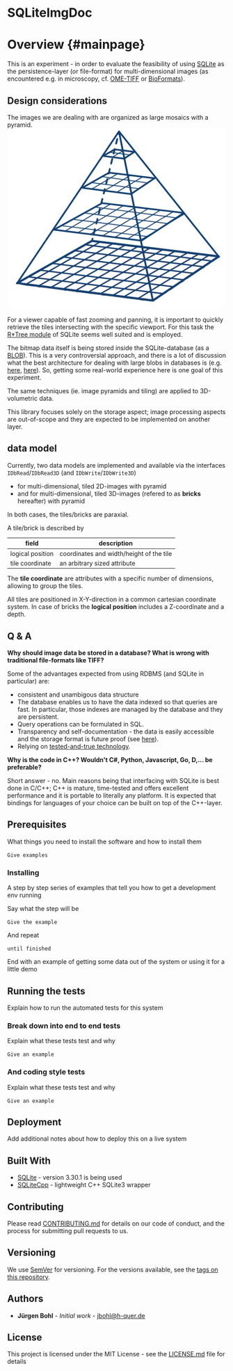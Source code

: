# SQLiteImgDoc 
# Overview {#mainpage}

This is an experiment - in order to evaluate the feasibility of using [SQLite](https://www.sqlite.org/index.html) as the persistence-layer (or file-format) for multi-dimensional images (as encountered e.g. in microscopy, cf. [OME-TIFF](https://docs.openmicroscopy.org/ome-model/6.0.0/ome-tiff/index.html) or [BioFormats](https://www.openmicroscopy.org/bio-formats/)).

## Design considerations

The images we are dealing with are organized as large mosaics with a pyramid.
![pyramid image](doc/pyramid.png)

For a viewer capable of fast zooming and panning, it is important to quickly retrieve the tiles intersecting with the specific viewport. For this task the [R*Tree module](https://sqlite.org/rtree.html) of SQLite seems well suited and is employed.

The bitmap data itself is being stored inside the SQLite-database (as a [BLOB](https://www.sqlite.org/datatype3.html)). This is a very controversial approach, and there is a lot of discussion what the best architecture for dealing with large blobs in databases is (e.g. [here](https://dba.stackexchange.com/questions/2445/should-binary-files-be-stored-in-the-database), [here](https://www.sqlite.org/intern-v-extern-blob.html)). So, getting some real-world experience here is one goal of this experiment.

The same techniques (ie. image pyramids and tiling) are applied to 3D-volumetric data.

This library focuses solely on the storage aspect; image processing aspects are out-of-scope and they are expected to be implemented on another layer.

## data model

Currently, two data models are implemented and available via the interfaces `IDbRead`/`IDbRead3D` (and `IDbWrite`/`IDbWrite3D`)
* for multi-dimensional, tiled 2D-images with pyramid
* and for multi-dimensional, tiled 3D-images (refered to as **bricks** hereafter) with pyramid

In both cases, the tiles/bricks are paraxial.

A tile/brick is described by

field              |       description
-------------------|------------------
logical position   | coordinates and width/height of the tile
tile coordinate    | an arbitrary sized attribute

The **tile coordinate** are attributes with a specific number of dimensions, allowing to group the tiles.

All tiles are positioned in X-Y-direction in a common cartesian coordinate system. In case of bricks the **logical position** includes a Z-coordinate and a depth.


## Q & A

**Why should image data be stored in a database? What is wrong with traditional file-formats like TIFF?**

Some of the advantages expected from using RDBMS (and SQLite in particular) are:
* consistent and unambigous data structure
* The database enables us to have the data indexed so that queries are fast. In particular, those indexes are managed by the database and they are persistent.
* Query operations can be formulated in SQL.
* Transparency and self-documentation - the data is easily accessible and the storage format is future proof (see [here](https://sqlite.org/locrsf.html)).
* Relying on [tested-and-true technology](https://sqlite.org/mostdeployed.html).

**Why is the code in C++? Wouldn't C#, Python, Javascript, Go, D,... be preferable?**

Short answer - no. Main reasons being that interfacing with SQLite is best done in C/C++; C++ is mature, time-tested and offers excellent performance and it is portable to literally any platform. It is expected that bindings for languages of your choice can be built on top of the C++-layer.

## Prerequisites

What things you need to install the software and how to install them

```
Give examples
```

### Installing

A step by step series of examples that tell you how to get a development env running

Say what the step will be

```
Give the example
```

And repeat

```
until finished
```

End with an example of getting some data out of the system or using it for a little demo

## Running the tests

Explain how to run the automated tests for this system

### Break down into end to end tests

Explain what these tests test and why

```
Give an example
```

### And coding style tests

Explain what these tests test and why

```
Give an example
```

## Deployment

Add additional notes about how to deploy this on a live system

## Built With

* [SQLite](https://www.sqlite.org/index.html) - version 3.30.1 is being used
* [SQLiteCpp](https://srombauts.github.io/SQLiteCpp/) - lightweight C++ SQLite3 wrapper

## Contributing

Please read [CONTRIBUTING.md](https://gist.github.com/PurpleBooth/b24679402957c63ec426) for details on our code of conduct, and the process for submitting pull requests to us.

## Versioning

We use [SemVer](http://semver.org/) for versioning. For the versions available, see the [tags on this repository](https://github.com/your/project/tags). 

## Authors

* **Jürgen Bohl** - *Initial work* - [jbohl@h-quer.de](mailto:jbohl@h-quer.de)

## License

This project is licensed under the MIT License - see the [LICENSE.md](LICENSE.md) file for details
